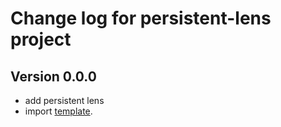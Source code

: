 # Change log for persistent-lens project

## Version 0.0.0 

+ add persistent lens
+ import [template](https://github.com/jappeace/template).

